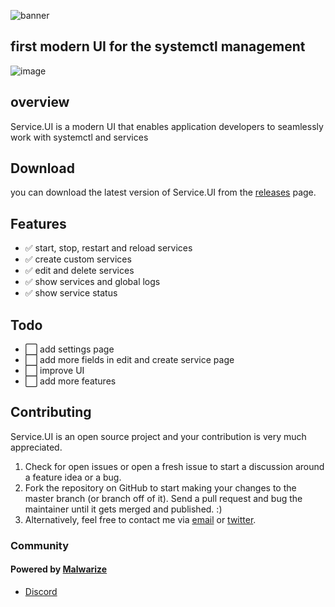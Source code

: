 ![banner](https://github.com/Malwarize/Service.UI/assets/130087473/124d1491-527c-42ea-b132-f6b3934a106e)


## first modern UI for the systemctl management



![image](https://github.com/Malwarize/Service.UI/assets/130087473/7cc901f6-7613-4949-afef-279ac5e20d49)


## overview
Service.UI is a modern UI that enables application developers to seamlessly work with systemctl and services

## Download
you can download the latest version of Service.UI from the [releases](https://github.com/Malwarize/Service.UI/releases/latest) page.

## Features
*  ✅ start, stop, restart and reload services
*  ✅ create custom services
*  ✅ edit and delete services
*  ✅  show services and global logs
*  ✅ show service status

## Todo
* ⬜  add settings page
* ⬜  add more fields in edit and create service page
* ⬜  improve UI
* ⬜  add more features

## Contributing
Service.UI is an open source project and your contribution is very much appreciated.
1. Check for open issues or open a fresh issue to start a discussion around a feature idea or a bug.
2. Fork the repository on GitHub to start making your changes to the master branch (or branch off of it).
   Send a pull request and bug the maintainer until it gets merged and published. :)
3. Alternatively, feel free to contact me via [email](mailto:aliawada127001@outlook.com) or [twitter](https://x.com/XORbit_01).

### Community
#### Powered by [Malwarize](https://malwarize.live)
- [Discord](https://discord.gg/g9y7D3xCab)
